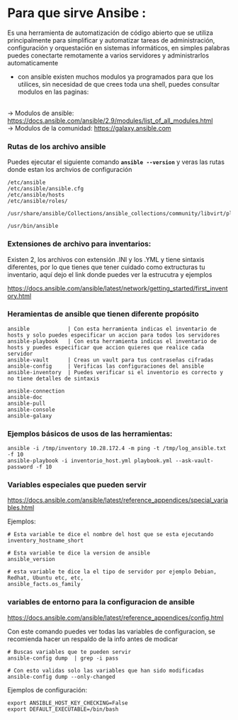 # Para que sirve Ansibe :   
Es una herramienta de automatización de código abierto que se utiliza principalmente para simplificar y automatizar tareas de administración, configuración y orquestación en sistemas informáticos, en simples palabras puedes conectarte remotamente a varios servidores y administrarlos automaticamente

- con ansible existen muchos modulos ya programados para que los utilices, sin necesidad de que crees toda una shell, puedes consultar modulos en las paginas:<br><br>

-> Modulos de ansible: https://docs.ansible.com/ansible/2.9/modules/list_of_all_modules.html<br>
-> Modulos de la comunidad:  https://galaxy.ansible.com 


### Rutas de los archivo ansible
Puedes ejecutar el siguiente comando **`ansible --version`** y veras las rutas donde estan los archvios de configuración
```
/etc/ansible
/etc/ansible/ansible.cfg
/etc/ansible/hosts
/etc/ansible/roles/

/usr/share/ansible/Collections/ansible_collections/community/libvirt/plugins/modules/

/usr/bin/ansible
```

### Extensiones de archivo para inventarios:
Existen 2, los archivos con extensión .INI y los .YML y tiene sintaxis diferentes, por lo que tienes que tener cuidado como extructuras tu inventario, aquí dejo el link donde puedes ver la estrucutra y ejemplos <br>

https://docs.ansible.com/ansible/latest/network/getting_started/first_inventory.html


### Heramientas de ansible que tienen diferente propósito 
```
ansible            | Con esta herramienta indicas el inventario de hosts y solo puedes especificar un accion para todos los servidores  
ansible-playbook   | Con esta herramienta indicas el inventario de hosts y puedes especificar que accion quieres que realice cada servidor
ansible-vault      | Creas un vault para tus contraseñas cifradas 
ansible-config     | Verificas las configuraciones del ansible
ansible-inventory  | Puedes verificar si el inventorio es correcto y no tiene detalles de sintaxis 

ansible-connection  
ansible-doc           
ansible-pull
ansible-console     
ansible-galaxy
```         

### Ejemplos básicos de usos de las herramientas:
```
ansible -i /tmp/inventory 10.28.172.4 -m ping -t /tmp/log_ansible.txt -f 10 
ansible-playbook -i inventorio_host.yml playbook.yml --ask-vault-password -f 10
```   


### Variables especiales que pueden servir
https://docs.ansible.com/ansible/latest/reference_appendices/special_variables.html

Ejemplos:
```
# Esta variable te dice el nombre del host que se esta ejecutando
inventory_hostname_short

# Esta variable te dice la version de ansible
ansible_version

# esta variable te dice la el tipo de servidor por ejemplo Debian, Redhat, Ubuntu etc, etc,
ansible_facts.os_family
```

### variables de entorno para la configuracion  de ansible
https://docs.ansible.com/ansible/latest/reference_appendices/config.html

Con este comando puedes ver todas las variables de configuracion, se recomienda hacer un respaldo de la info antes de modicar
```
# Buscas variables que te pueden servir
ansible-config dump  | grep -i pass

# Con esto validas solo las variables que han sido modificadas 
ansible-config dump --only-changed
```

Ejemplos de configuración:<br>
```
export ANSIBLE_HOST_KEY_CHECKING=False
export DEFAULT_EXECUTABLE=/bin/bash
```




